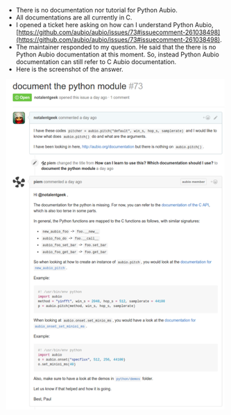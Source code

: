 * There is no documentation nor tutorial for Python Aubio.
* All documentations are all currently in C.
* I opened a ticket here asking on how can I understand Python Aubio, [https://github.com/aubio/aubio/issues/73#issuecomment-261038498](https://github.com/aubio/aubio/issues/73#issuecomment-261038498).
* The maintainer responded to my question. He said that the there is no Python Aubio documentation at this moment. So, instead Python Aubio documentation can still refer to C Aubio documentation.
* Here is the screenshot of the answer.

![20161118-0141-gmt+2-python-aubio-documentation-1.png](20161118-0141-gmt+2-python-aubio-documentation-1.png)